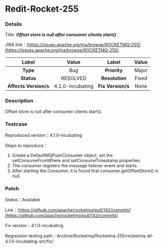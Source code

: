 # Redit-Rocket-255

### Details
Title: ***Offset store is null after consumer clients start()***

JIRA link：[https://issues.apache.org/jira/browse/ROCKETMQ-255](https://issues.apache.org/jira/browse/ROCKETMQ-255)

|         Label         |    Value     | Label           |       Value        |
|:---------------------:|:------------:|:---------------:|:------------------:|
|       **Type**        |     Bug      | **Priority**    |       Major        |
|      **Status**       |    RESOLVED    | **Resolution**  |       Fixed      |
| **Affects Version/s** | 4.1.0-incubating | **Fix Version/s** |     None     |

### Description

Offset store is null after consumer clients start().

### Testcase

Reproduced version：4.1.0-incubating

Steps to reproduce：

1. Create a DefaultMQPushConsumer object, set the setConsumeFromWhere and setConsumeTimestamp properties.
2. The consumer registers the message listener event and starts.
3. After starting the Consumer, it is found that consumer.getOffsetStore() is null.

### Patch 

Status：Available

Link：[https://github.com/apache/rocketmq/pull/142/commits](https://github.com/apache/rocketmq/pull/142/commits)

Fix version：4.1.0-incubating

Regression testing path：Archive/Rocketmq/Rocketmq-255/rocketmq-all-4.1.0-incubating-src/fix/
